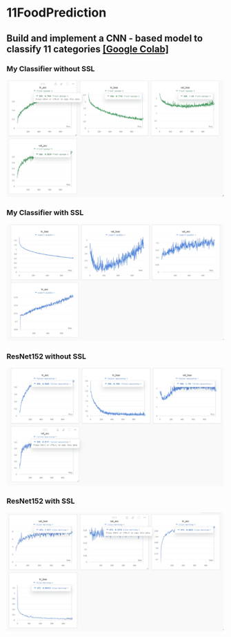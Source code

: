 # 11FoodPrediction
## Build and implement a CNN - based model to classify 11 categories [[Google Colab]](https://colab.research.google.com/drive/1QQUWX_UsB3x3GpioJkhnt7AvcVOXIuNK#scrollTo=9sVrKci4PUFW)
### My Classifier without SSL
![](https://github.com/Calista0429/11FoodPrediction/blob/main/WithoutSSL.png)
### My Classifier with SSL
![](https://github.com/Calista0429/11FoodPrediction/blob/main/WithSSL.png)
### ResNet152 without SSL
![](https://github.com/Calista0429/11FoodPrediction/blob/main/ResNetwithoutSSL.png)
### ResNet152 with SSL
![](https://github.com/Calista0429/11FoodPrediction/blob/main/ResNetwithSSL.png)
